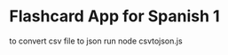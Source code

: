 Flashcard App for Spanish 1
===========================

to convert csv file to json run
    node csvtojson.js
